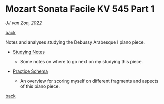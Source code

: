 Mozart Sonata Facile KV 545 Part 1
==================================

*JJ van Zon, 2022*

[back](..)

Notes and analyses studying the Debussy Arabesque Ⅰ piano piece.

- [Studying Notes](mozart-sonata-facile-part-1-studying-notes.md)

    - Some notes on where to go next on my studying this piece.

- [Practice Schema](mozart-sonata-facile-part-1-practice-schema.md)

    - An overview for scoring myself on different fragments and aspects of this piano piece.

[back](..)